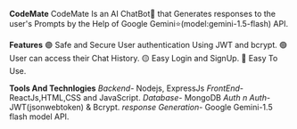 **CodeMate**
CodeMate Is an AI ChatBot🤖 that Generates responses to the user's Prompts by the Help of Google Gemini⭐(model:gemini-1.5-flash) API.

**Features**
🟣 Safe and Secure User authentication Using JWT and bcrypt.
🟢 User can access their Chat History.
🟡 Easy Login and SignUp.
🔴 Easy To Use.

**Tools And Technlogies**
  *Backend-* Nodejs, ExpressJs
  *FrontEnd-* ReactJs,HTML,CSS and JavaScript.
  *Database-* MongoDB
  *Auth n Auth-* JWT(jsonwebtoken) & Bcrypt.
  *response Generation-* Google Gemini-1.5 flash model API.
  
